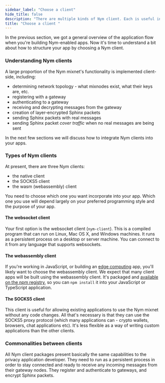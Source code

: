 ```yaml
---
sidebar_label: "Choose a client"
hide_title: false
description: "There are multiple kinds of Nym client. Each is useful in different situations. Here's how to choose."
title: "Choose a client "
---
```


In the previous section, we got a general overview of the application flow when you're building Nym-enabled apps. Now it's time to understand a bit about how to structure your app by choosing a Nym client.

### Understanding Nym clients

A large proportion of the Nym mixnet's functionality is implemented client-side, including:

* determining network topology - what mixnodes exist, what their keys are, etc.
* registering with a gateway
* authenticating to a gateway
* receiving and decrypting messages from the gateway
* creation of layer-encrypted Sphinx packets
* sending Sphinx packets with real messages
* sending Sphinx packet _cover traffic_ when no real messages are being sent

In the next few sections we will discuss how to integrate Nym clients into your apps.

### Types of Nym clients

At present, there are three Nym clients:

- the native client
- the SOCKS5 client
- the wasm (webassembly) client

You need to choose which one you want incorporate into your app. Which one you use will depend largely on your preferred programming style and the purpose of your app.

#### The websocket client

Your first option is the websocket client (`nym-client`). This is a compiled program that can run on Linux, Mac OS X, and Windows machines. It runs as a persistent process on a desktop or server machine. You can connect to it from any language that supports websockets.

#### The webassembly client

If you're working in JavaScript, or building an [edge computing](https://en.wikipedia.org/wiki/Edge_computing) app, you'll likely want to choose the webassembly client. We expect that many client apps will be built using the webassembly client. It's packaged and [available on the npm registry](https://www.npmjs.com/package/@nymproject/nym-client-wasm), so you can `npm install` it into your JavaScript or TypeScript application.

#### The SOCKS5 client

This client is useful for allowing existing applications to use the Nym mixnet without any code changes. All that's necessary is that they can use the SOCKS5 proxy protocol (which many applications can - crypto wallets, browsers, chat applications etc). It's less flexible as a way of writing custom applications than the other clients.

### Commonalities between clients

All Nym client packages present basically the same capabilities to the privacy application developer. They need to run as a persistent process in order to stay connected and ready to receive any incoming messages from their gateway nodes. They register and authenticate to gateways, and encrypt Sphinx packets.
